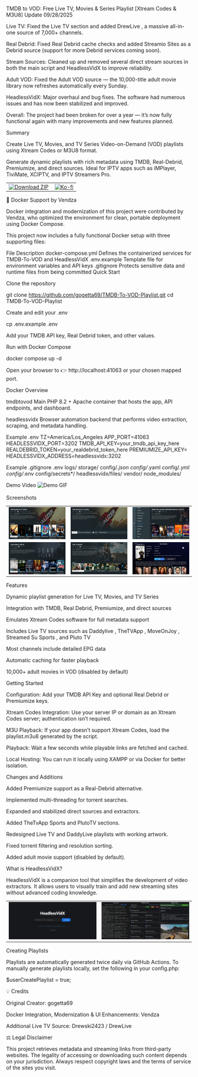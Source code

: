 TMDB to VOD: Free Live TV, Movies & Series Playlist [Xtream Codes & M3U8]
Update 09/28/2025

Live TV: Fixed the Live TV section and added DrewLive
, a massive all-in-one source of 7,000+ channels.

Real Debrid: Fixed Real Debrid cache checks and added Streamio Sites as a Debrid source (support for more Debrid services coming soon).

Stream Sources: Cleaned up and removed several direct stream sources in both the main script and HeadlessVidX to improve reliability.

Adult VOD: Fixed the Adult VOD source — the 10,000-title adult movie library now refreshes automatically every Sunday.

HeadlessVidX: Major overhaul and bug fixes. The software had numerous issues and has now been stabilized and improved.

Overall: The project had been broken for over a year — it’s now fully functional again with many improvements and new features planned.

Summary

Create Live TV, Movies, and TV Series Video-on-Demand (VOD) playlists using Xtream Codes or M3U8 format.

Generate dynamic playlists with rich metadata using TMDB, Real-Debrid, Premiumize, and direct sources. Ideal for IPTV apps such as iMPlayer, TiviMate, XCIPTV, and IPTV Streamers Pro.

<table style="border-collapse: collapse; border: none;"> <tr> <td style="border: none;"> <a href="https://github.com/gogetta69/TMDB-To-VOD-Playlist/archive/refs/heads/main.zip"> <img src="https://img.shields.io/badge/Download%20ZIP-latest-blue?style=for-the-badge&logo=github" alt="Download ZIP"> </a> </td> <td style="border: none; padding-left: 10px;"> <a href="https://ko-fi.com/gogetta69"> <img src="https://www.ko-fi.com/img/githubbutton_sm.svg" alt="Ko-fi"> </a> </td> </tr> </table>
🐳 Docker Support by Vendza

Docker integration and modernization of this project were contributed by Vendza, who optimized the environment for clean, portable deployment using Docker Compose.

This project now includes a fully functional Docker setup with three supporting files:

File	Description
docker-compose.yml	Defines the containerized services for TMDB-To-VOD and HeadlessVidX
.env.example	Template file for environment variables and API keys
.gitignore	Protects sensitive data and runtime files from being committed
Quick Start

Clone the repository

git clone https://github.com/gogetta69/TMDB-To-VOD-Playlist.git
cd TMDB-To-VOD-Playlist


Create and edit your .env

cp .env.example .env


Add your TMDB API key, Real Debrid token, and other values.

Run with Docker Compose

docker compose up -d


Open your browser to
👉 http://localhost:41063 or your chosen mapped port.

Docker Overview

tmdbtovod
Main PHP 8.2 + Apache container that hosts the app, API endpoints, and dashboard.

headlessvidx
Browser automation backend that performs video extraction, scraping, and metadata handling.

Example .env
TZ=America/Los_Angeles
APP_PORT=41063
HEADLESSVIDX_PORT=3202
TMDB_API_KEY=your_tmdb_api_key_here
REALDEBRID_TOKEN=your_realdebrid_token_here
PREMIUMIZE_API_KEY=
HEADLESSVIDX_ADDRESS=headlessvidx:3202

Example .gitignore
.env
logs/
storage/
config/*.json
config/*.yaml
config/*.yml
config/*.env
config/secrets*/
headlessvidx/files/
vendor/
node_modules/

Demo Video
<img src="https://github.com/user-attachments/assets/7925cf0a-63b7-43ab-8a1e-d099306985fe" alt="Demo GIF" width="70%"> <br><br>
Screenshots
<table> <tr> <td align="center"><img src="https://github.com/gogetta69/TMDB-To-VOD-Playlist/raw/main/images/101623110311.png" width="400"></td> <td align="center"><img src="https://github.com/gogetta69/TMDB-To-VOD-Playlist/raw/main/images/101623110433.png" width="400"></td> <td align="center"><img src="https://github.com/gogetta69/TMDB-To-VOD-Playlist/raw/main/images/101623110501.png" width="400"></td> </tr> <tr> <td align="center"><img src="https://github.com/gogetta69/TMDB-To-VOD-Playlist/raw/main/images/101623110535.png" width="400"></td> <td align="center"><img src="https://github.com/gogetta69/TMDB-To-VOD-Playlist/raw/main/images/101623110653.png" width="400"></td> <td align="center"><img src="https://github.com/gogetta69/TMDB-To-VOD-Playlist/raw/main/images/101623110819.png" width="400"></td> </tr> </table>
Features

Dynamic playlist generation for Live TV, Movies, and TV Series

Integration with TMDB, Real Debrid, Premiumize, and direct sources

Emulates Xtream Codes software for full metadata support

Includes Live TV sources such as Daddylive
, TheTVApp
, MoveOnJoy
, Streamed Su Sports
, and Pluto TV

Most channels include detailed EPG data

Automatic caching for faster playback

10,000+ adult movies in VOD (disabled by default)

Getting Started

Configuration: Add your TMDB API Key
 and optional Real Debrid
 or Premiumize
 keys.

Xtream Codes Integration: Use your server IP or domain as an Xtream Codes server; authentication isn’t required.

M3U Playback: If your app doesn’t support Xtream Codes, load the playlist.m3u8 generated by the script.

Playback: Wait a few seconds while playable links are fetched and cached.

Local Hosting: You can run it locally using XAMPP or via Docker for better isolation.

Changes and Additions

Added Premiumize support as a Real-Debrid alternative.

Implemented multi-threading for torrent searches.

Expanded and stabilized direct sources and extractors.

Added TheTvApp Sports and PlutoTV sections.

Redesigned Live TV and DaddyLive playlists with working artwork.

Fixed torrent filtering and resolution sorting.

Added adult movie support (disabled by default).

What is HeadlessVidX?

HeadlessVidX is a companion tool that simplifies the development of video extractors.
It allows users to visually train and add new streaming sites without advanced coding knowledge.

<table> <tr> <td align="center"> <img src="https://raw.githubusercontent.com/gogetta69/TMDB-To-VOD-Playlist/main/images/Screenshot%202024-06-14%20at%2016-41-13%20HeadlessVidX%20-%20Home.png" width="400"> </td> <td align="center"> <img src="https://raw.githubusercontent.com/gogetta69/TMDB-To-VOD-Playlist/main/images/Screenshot%202024-06-14%20at%2016-40-15%20HeadlessVidX%20-%20Trainer.png" width="400"> </td> </tr> </table>
Creating Playlists

Playlists are automatically generated twice daily via GitHub Actions.
To manually generate playlists locally, set the following in your config.php:

$userCreatePlaylist = true;

💡 Credits

Original Creator: gogetta69

Docker Integration, Modernization & UI Enhancements: Vendza

Additional Live TV Source: Drewski2423 / DrewLive

⚖️ Legal Disclaimer

This project retrieves metadata and streaming links from third-party websites.
The legality of accessing or downloading such content depends on your jurisdiction.
Always respect copyright laws and the terms of service of the sites you visit.

